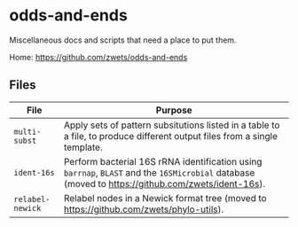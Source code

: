 # odds-and-ends

Miscellaneous docs and scripts that need a place to put them.

Home: <https://github.com/zwets/odds-and-ends>

## Files

| File            | Purpose |
| --------------- | --------------------------------------------------------------------------------------------------------------------------------------------------- |
|`multi-subst`    | Apply sets of pattern subsitutions listed in a table to a file, to produce different output files from a single template.                           |
|`ident-16s`      | Perform bacterial 16S rRNA identification using `barrnap`, `BLAST` and the `16SMicrobial` database (moved to <https://github.com/zwets/ident-16s>). |
|`relabel-newick` | Relabel nodes in a Newick format tree (moved to <https://github.com/zwets/phylo-utils>).                                                            |

